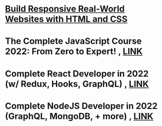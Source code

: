 # [ Build Responsive Real-World Websites with HTML and CSS  ](https://www.google.com)

# The Complete JavaScript Course 2022: From Zero to Expert! , [ LINK ](https://www.google.com)

# Complete React Developer in 2022 (w/ Redux, Hooks, GraphQL) ,  [ LINK ](https://www.google.com)

# Complete NodeJS Developer in 2022 (GraphQL, MongoDB, + more) ,  [ LINK ](https://www.google.com)


